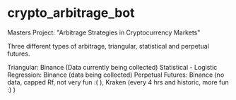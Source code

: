 # crypto_arbitrage_bot

Masters Project: "Arbitrage Strategies in Cryptocurrency Markets"

Three different types of arbitrage, triangular, statistical and perpetual futures.

Triangular: Binance (Data currently being collected)
Statistical - Logistic Regression: Binance (data being collected)
Perpetual Futures: Binance (no data, capped Rf, not very fun :( ), Kraken (every 4 hrs and historic, more fun :) )